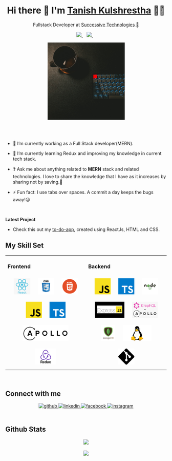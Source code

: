 
<h1 align='center'>
  Hi there 👋  I'm   <a href="https://tanishkul.github.io/" target="_blank">
  Tanish Kulshrestha</a> 👨‍💻
</h1>
<p align='center'>
  Fullstack Developer at <a href="https://successive.tech/" target="_blank">Successive Technologies 🚀</a>
</p>
<p align='center'>
 
  <a href="https://www.linkedin.com/in/tanishkulshrestha/" target="_blank">
    <img src="https://img.shields.io/badge/linkedin-%230077B5.svg?&style=for-the-badge&logo=linkedin&logoColor=white" />
  </a>&nbsp;&nbsp;
  <a href="https://instagram.com/tanishkulshrestha" target="_blank">
    <img src="https://img.shields.io/badge/instagram-%23E4405F.svg?&style=for-the-badge&logo=instagram&logoColor=white" />        
  </a>&nbsp;&nbsp;
  
</p>
<p align='center'>
  <a href="#"><img src="img/image1.jpg" width="241"></a>
</p>
<br/>
<br/>

- 🔭 I’m currently working as a Full Stack developer(MERN).  
  

- 🌱 I’m currently learning Redux and improving my knowledge in current tech stack.
  

- ❓ Ask me about anything related to **MERN** stack and related technologies. I love to share the knowledge that I have as it increases by sharing not by saving.🤪
  

- ⚡ Fun fact: I use tabs over spaces. A commit a day keeps the bugs away!😉
<br/>  


**Latest Project**
- Check this out my <a href="https://tanishkul.github.io/to-do-app/" target="_blank">to-do-app</a>, created using ReactJs, HTML and CSS.


## My Skill Set  
<table><tr><td valign="top" width="33%">

### Frontend  
<div align="center">  
<img style="margin: 10px" src="img/react-img.png" alt="React" height="50" />  
<img style="margin: 10px" src="img/css-img.png" alt="CSS3" height="50" />  
<img style="margin: 10px" src="img/html-img.png" alt="HTML5" height="50" />   
<img style="margin: 10px" src="img/javascript-img.png" alt="JavaScript" height="50" />  
<img style="margin: 10px" src="img/typescript-img.png" alt="TypeScript" height="50" /> 
<img style="margin: 10px" src="img/apollo-client-img.png" alt="Apollo Client" height="50" /> 
<img style="margin: 10px" src="img/redux-img.png" alt="Redux" height="50" />  
</div></td><td valign="top" width="33%">

### Backend  
<div align="center">  
<img style="margin: 10px" src="img/javascript-img.png" alt="JavaScript" height="50" />  
<img style="margin: 10px" src="img/typescript-img.png" alt="TypeScript" height="50" />  
<img style="margin: 10px" src="img/nodejs-img.png" alt="Node.js" height="50" />  
<img style="margin: 10px" src="img/express-img.png" alt="Express.js" height="50" />  
<img style="margin: 10px" src="img/apollo-img.png" alt="Apollo Server + Graphql" height="50" /> 
<img style="margin: 10px" src="img/mongodb-img.png" alt="MongoDB" height="50" />  
<img style="margin: 10px" src="img/linux-img.png" alt="Linux" height="50" />  
<img style="margin: 10px" src="img/git-img.png" alt="Git" height="50" />  
</div></td></tr></table>  

<br/>  


## Connect with me  
<div align="center">
<a href="https://github.com/tanishkul" target="_blank">
<img src=https://img.shields.io/badge/github-%2324292e.svg?&style=for-the-badge&logo=github&logoColor=white alt=github style="margin-bottom: 5px;" />
</a>
<a href="https://linkedin.com/in/tanishkulshrestha" target="_blank">
<img src=https://img.shields.io/badge/linkedin-%231E77B5.svg?&style=for-the-badge&logo=linkedin&logoColor=white alt=linkedin style="margin-bottom: 5px;" />
</a>
<a href="https://www.facebook.com/tanishkulshrestha" target="_blank">
<img src=https://img.shields.io/badge/facebook-%232E87FB.svg?&style=for-the-badge&logo=facebook&logoColor=white alt=facebook style="margin-bottom: 5px;" />
</a>
<a href="https://instagram.com/tanishkulshrestha" target="_blank">
<img src=https://img.shields.io/badge/instagram-%23000000.svg?&style=for-the-badge&logo=instagram&logoColor=white alt=instagram style="margin-bottom: 5px;" />
</a>  
</div>  

<br/>  


## Github Stats  
<div align="center"><img src="https://github-readme-stats.vercel.app/api?username=tanishkul&show_icons=true&count_private=true&theme=dark" align="center" /></div>  

<br/>  
<div align="center">
<img src="https://badges.pufler.dev/visits/tanishkul/tanishkul" align="center" />
</div>  
